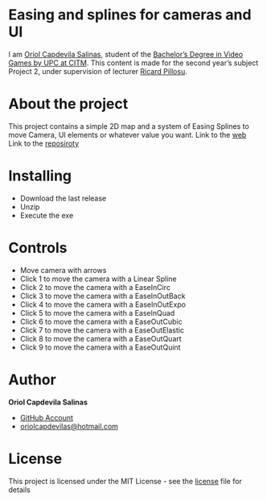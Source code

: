 # Easing and splines for cameras and UI
I am [Oriol Capdevila Salinas](https://www.linkedin.com/in/oriol-capdevila-0a6b3914b/), student of the [Bachelor’s Degree in Video Games by UPC at CITM](https://www.citm.upc.edu/). This content is made for the second year’s subject Project 2, under supervision of lecturer [Ricard Pillosu](https://www.linkedin.com/in/ricardpillosu?originalSubdomain=es).

# About the project
This project contains a simple 2D map and a system of Easing Splines to move Camera, UI elements or whatever value you want. 
Link to the [web](https://oriolcs2.github.io/Easing-and-splines-for-cameras-and-UI/)
Link to the [reposiroty](https://github.com/OriolCS2/Easing-and-splines-for-cameras-and-UI/)

# Installing
* Download the last release
* Unzip 
* Execute the exe

# Controls

* Move camera with arrows
* Click 1 to move the camera with a Linear Spline
* Click 2 to move the camera with a EaseInCirc
* Click 3 to move the camera with a EaseInOutBack
* Click 4 to move the camera with a EaseInOutExpo
* Click 5 to move the camera with a EaseInQuad
* Click 6 to move the camera with a EaseOutCubic
* Click 7 to move the camera with a EaseOutElastic
* Click 8 to move the camera with a EaseOutQuart
* Click 9 to move the camera with a EaseOutQuint

# Author

**Oriol Capdevila Salinas**
  * [GitHub Account](https://github.com/OriolCS2/)
  * oriolcapdevilas@hotmail.com

# License

This project is licensed under the MIT License - see the [license](https://github.com/OriolCS2/Easing-and-splines-for-cameras-and-UI/blob/master/LICENSE) file for details
